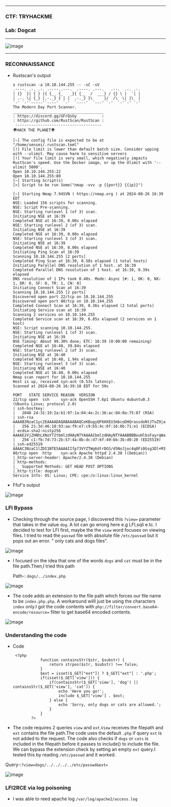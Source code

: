 ----------------------

### CTF: TRYHACKME
### Lab: Dogcat

-----------------------

![image](https://github.com/user-attachments/assets/9e026169-7b8f-4b5f-bbd4-64e3fe85b38b)

-----------------------

### RECONNAISSANCE

- Rustscan's output

      ❯ rustscan -a 10.10.144.255 -- -sC -sV
      .----. .-. .-. .----..---.  .----. .---.   .--.  .-. .-.
      | {}  }| { } |{ {__ {_   _}{ {__  /  ___} / {} \ |  `| |
      | .-. \| {_} |.-._} } | |  .-._} }\     }/  /\  \| |\  |
      `-' `-'`-----'`----'  `-'  `----'  `---' `-'  `-'`-' `-'
      The Modern Day Port Scanner.
      ________________________________________
      : https://discord.gg/GFrQsGy           :
      : https://github.com/RustScan/RustScan :
       --------------------------------------
      🌍HACK THE PLANET🌍
      
      [~] The config file is expected to be at "/home/sensei/.rustscan.toml"
      [!] File limit is lower than default batch size. Consider upping with --ulimit. May cause harm to sensitive servers
      [!] Your file limit is very small, which negatively impacts RustScan's speed. Use the Docker image, or up the Ulimit with '--ulimit 5000'. 
      Open 10.10.144.255:22
      Open 10.10.144.255:80
      [~] Starting Script(s)
      [>] Script to be run Some("nmap -vvv -p {{port}} {{ip}}")
      
      [~] Starting Nmap 7.94SVN ( https://nmap.org ) at 2024-08-26 16:39 EDT
      NSE: Loaded 156 scripts for scanning.
      NSE: Script Pre-scanning.
      NSE: Starting runlevel 1 (of 3) scan.
      Initiating NSE at 16:39
      Completed NSE at 16:39, 0.00s elapsed
      NSE: Starting runlevel 2 (of 3) scan.
      Initiating NSE at 16:39
      Completed NSE at 16:39, 0.00s elapsed
      NSE: Starting runlevel 3 (of 3) scan.
      Initiating NSE at 16:39
      Completed NSE at 16:39, 0.00s elapsed
      Initiating Ping Scan at 16:39
      Scanning 10.10.144.255 [2 ports]
      Completed Ping Scan at 16:39, 0.58s elapsed (1 total hosts)
      Initiating Parallel DNS resolution of 1 host. at 16:39
      Completed Parallel DNS resolution of 1 host. at 16:39, 0.39s elapsed
      DNS resolution of 1 IPs took 0.40s. Mode: Async [#: 1, OK: 0, NX: 1, DR: 0, SF: 0, TR: 1, CN: 0]
      Initiating Connect Scan at 16:39
      Scanning 10.10.144.255 [2 ports]
      Discovered open port 22/tcp on 10.10.144.255
      Discovered open port 80/tcp on 10.10.144.255
      Completed Connect Scan at 16:39, 0.36s elapsed (2 total ports)
      Initiating Service scan at 16:39
      Scanning 2 services on 10.10.144.255
      Completed Service scan at 16:39, 6.85s elapsed (2 services on 1 host)
      NSE: Script scanning 10.10.144.255.
      NSE: Starting runlevel 1 (of 3) scan.
      Initiating NSE at 16:39
      NSE Timing: About 99.30% done; ETC: 16:39 (0:00:00 remaining)
      Completed NSE at 16:40, 39.84s elapsed
      NSE: Starting runlevel 2 (of 3) scan.
      Initiating NSE at 16:40
      Completed NSE at 16:40, 1.94s elapsed
      NSE: Starting runlevel 3 (of 3) scan.
      Initiating NSE at 16:40
      Completed NSE at 16:40, 0.00s elapsed
      Nmap scan report for 10.10.144.255
      Host is up, received syn-ack (0.53s latency).
      Scanned at 2024-08-26 16:39:18 EDT for 50s
      
      PORT   STATE SERVICE REASON  VERSION
      22/tcp open  ssh     syn-ack OpenSSH 7.6p1 Ubuntu 4ubuntu0.3 (Ubuntu Linux; protocol 2.0)
      | ssh-hostkey: 
      |   2048 24:31:19:2a:b1:97:1a:04:4e:2c:36:ac:84:0a:75:87 (RSA)
      | ssh-rsa AAAAB3NzaC1yc2EAAAADAQABAAABAQCeKBugyQF6HXEU3mbcoDHQrassdoNtJToZ9jaNj4Sj9MrWISOmr0qkxNx2sHPxz89dR0ilnjCyT3YgcI5rtcwGT9RtSwlxcol5KuDveQGO8iYDgC/tjYYC9kefS1ymnbm0I4foYZh9S+erXAaXMO2Iac6nYk8jtkS2hg+vAx+7+5i4fiaLovQSYLd1R2Mu0DLnUIP7jJ1645aqYMnXxp/bi30SpJCchHeMx7zsBJpAMfpY9SYyz4jcgCGhEygvZ0jWJ+qx76/kaujl4IMZXarWAqchYufg57Hqb7KJE216q4MUUSHou1TPhJjVqk92a9rMUU2VZHJhERfMxFHVwn3H
      |   256 21:3d:46:18:93:aa:f9:e7:c9:b5:4c:0f:16:0b:71:e1 (ECDSA)
      | ecdsa-sha2-nistp256 AAAAE2VjZHNhLXNoYTItbmlzdHAyNTYAAAAIbmlzdHAyNTYAAABBBBouHlbsFayrqWaldHlTkZkkyVCu3jXPO1lT3oWtx/6dINbYBv0MTdTAMgXKtg6M/CVQGfjQqFS2l2wwj/4rT0s=
      |   256 c1:fb:7d:73:2b:57:4a:8b:dc:d7:6f:49:bb:3b:d0:20 (ED25519)
      |_ssh-ed25519 AAAAC3NzaC1lZDI1NTE5AAAAIIfp73VYZTWg6dtrDGS/d5NoJjoc4q0Fi0Gsg3Dl+M3I
      80/tcp open  http    syn-ack Apache httpd 2.4.38 ((Debian))
      |_http-server-header: Apache/2.4.38 (Debian)
      | http-methods: 
      |_  Supported Methods: GET HEAD POST OPTIONS
      |_http-title: dogcat
      Service Info: OS: Linux; CPE: cpe:/o:linux:linux_kernel

- Ffuf's output

![image](https://github.com/user-attachments/assets/05a325c9-132b-441d-b130-9cdbd5bc0d3a)

### LFI Bypass

- Checking through the source page, I discovered this `?view=` parameter that takes in the value `dog`. A lot can go wrong here e.g LFI,sqli e.tc. I decided
to test for LFI first, maybe the the `view` word focuses on viewing files. I tried to read the `passwd` file with absolute file `/etc/passwd` but it pops out an error.
 " only cats and dogs files".

![image](https://github.com/user-attachments/assets/c430eb81-09da-4c2e-b17b-6808a907d9fd)

- I focused on the idea that one of the words `dogs` and `cat` must be in the file path.Then,I tried this path

  Path-: ```dogs/../index.php```

![image](https://github.com/user-attachments/assets/3ffbd0e3-8322-48eb-95a5-517d173d9737)

- The code adds an extension to the file path which forces our file name to be `index.php.php`. A workaround willl just be using the characters
`index` only.I got the code contents with `php://filter/convert.base64-encode/resource=` filter to get base64 encoded contents.

![image](https://github.com/user-attachments/assets/d1e0ab90-2bea-4e33-afbb-36610672e863)

### Understanding the code

- Code

       <?php
                  function containsStr($str, $substr) {
                      return strpos($str, $substr) !== false;
                  }
                  $ext = isset($_GET["ext"]) ? $_GET["ext"] : '.php';
                  if(isset($_GET['view'])) {
                      if(containsStr($_GET['view'], 'dog') || containsStr($_GET['view'], 'cat')) {
                          echo 'Here you go!';
                          include $_GET['view'] . $ext;
                      } else {
                          echo 'Sorry, only dogs or cats are allowed.';
                      }
                  }
              ?>

- The code requires 2 queries `view` and `ext`.`View` receives the filepath and `ext` contains the file path.The code uses the default `.php` if
query `ext` is not added to the request. The code also checks if `dogs` or `cats` is included in the filepath before it passes to include() to include the file.
We can bypass the extension check by setting an empty `ext` query.I tested this by reading `/etc/passwd` and it worked.

 Query-:```?view=dogs/../../../../etc/passwd&ext=```

![image](https://github.com/user-attachments/assets/d3b9719e-2013-45e7-9044-a73cebb922f3)


### LFI2RCE via log poisoning

-  I was able to reed apache log `/var/log/apache2/access.log`



